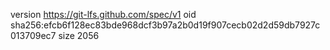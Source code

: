 version https://git-lfs.github.com/spec/v1
oid sha256:efcb6f128ec83bde968dcf3b97a2b0d19f907cecb02d2d59db7927c013709ec7
size 2056
